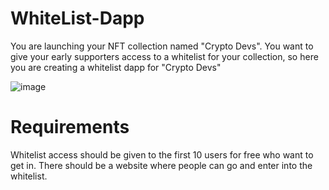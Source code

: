 # WhiteList-Dapp
You are launching your NFT collection named "Crypto Devs".
You want to give your early supporters access to a whitelist for your collection, so here you are creating a whitelist dapp for "Crypto Devs"

![image](https://user-images.githubusercontent.com/27776720/172963122-775b1030-4478-4009-b1b3-b63fee94185a.png)

# Requirements
Whitelist access should be given to the first 10 users for free who want to get in.
There should be a website where people can go and enter into the whitelist.
